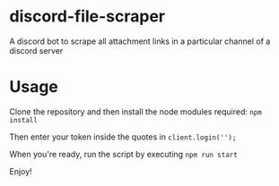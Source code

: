 # discord-file-scraper
A discord bot to scrape all attachment links in a particular channel of a discord server

# Usage
Clone the repository and then install the node modules required:
`npm install`

Then enter your token inside the quotes in `client.login('');`

When you're ready, run the script by executing
`npm run start`

Enjoy!
